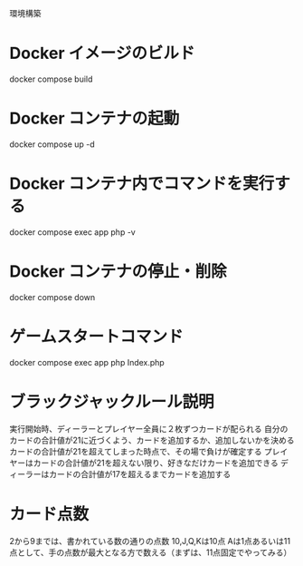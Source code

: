 環境構築

# Docker イメージのビルド
docker compose build

# Docker コンテナの起動
docker compose up -d

# Docker コンテナ内でコマンドを実行する
docker compose exec app php -v

# Docker コンテナの停止・削除
docker compose down

# ゲームスタートコマンド
docker compose exec app php Index.php

# ブラックジャックルール説明
実行開始時、ディーラーとプレイヤー全員に２枚ずつカードが配られる
自分のカードの合計値が21に近づくよう、カードを追加するか、追加しないかを決める
カードの合計値が21を超えてしまった時点で、その場で負けが確定する
プレイヤーはカードの合計値が21を超えない限り、好きなだけカードを追加できる
ディーラーはカードの合計値が17を超えるまでカードを追加する

# カード点数 
2から9までは、書かれている数の通りの点数
10,J,Q,Kは10点
Aは1点あるいは11点として、手の点数が最大となる方で数える（まずは、11点固定でやってみる）